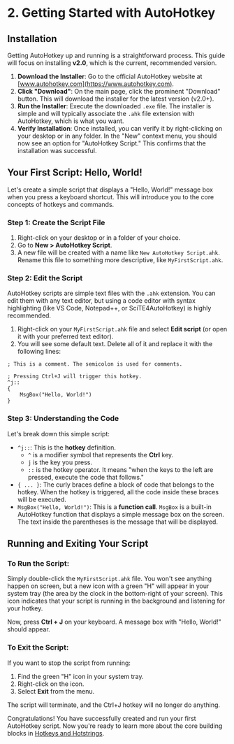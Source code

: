 ﻿# 2. Getting Started with AutoHotkey

## Installation

Getting AutoHotkey up and running is a straightforward process. This guide will focus on installing **v2.0**, which is the current, recommended version.

1.  **Download the Installer**: Go to the official AutoHotkey website at [www.autohotkey.com](https://www.autohotkey.com).
2.  **Click "Download"**: On the main page, click the prominent "Download" button. This will download the installer for the latest version (v2.0+).
3.  **Run the Installer**: Execute the downloaded `.exe` file. The installer is simple and will typically associate the `.ahk` file extension with AutoHotkey, which is what you want.
4.  **Verify Installation**: Once installed, you can verify it by right-clicking on your desktop or in any folder. In the "New" context menu, you should now see an option for "AutoHotkey Script." This confirms that the installation was successful.

## Your First Script: Hello, World!

Let's create a simple script that displays a "Hello, World!" message box when you press a keyboard shortcut. This will introduce you to the core concepts of hotkeys and commands.

### Step 1: Create the Script File

1.  Right-click on your desktop or in a folder of your choice.
2.  Go to **New > AutoHotkey Script**.
3.  A new file will be created with a name like `New AutoHotkey Script.ahk`. Rename this file to something more descriptive, like `MyFirstScript.ahk`.

### Step 2: Edit the Script

AutoHotkey scripts are simple text files with the `.ahk` extension. You can edit them with any text editor, but using a code editor with syntax highlighting (like VS Code, Notepad++, or SciTE4AutoHotkey) is highly recommended.

1.  Right-click on your `MyFirstScript.ahk` file and select **Edit script** (or open it with your preferred text editor).
2.  You will see some default text. Delete all of it and replace it with the following lines:

```autohotkey
; This is a comment. The semicolon is used for comments.

; Pressing Ctrl+J will trigger this hotkey.
^j::
{
    MsgBox("Hello, World!")
}
```

### Step 3: Understanding the Code

Let's break down this simple script:

-   `^j::`: This is the **hotkey** definition.
    -   `^` is a modifier symbol that represents the **Ctrl** key.
    -   `j` is the key you press.
    -   `::` is the hotkey operator. It means "when the keys to the left are pressed, execute the code that follows."
-   `{ ... }`: The curly braces define a block of code that belongs to the hotkey. When the hotkey is triggered, all the code inside these braces will be executed.
-   `MsgBox("Hello, World!")`: This is a **function call**. `MsgBox` is a built-in AutoHotkey function that displays a simple message box on the screen. The text inside the parentheses is the message that will be displayed.

## Running and Exiting Your Script

### To Run the Script:

Simply double-click the `MyFirstScript.ahk` file. You won't see anything happen on screen, but a new icon with a green "H" will appear in your system tray (the area by the clock in the bottom-right of your screen). This icon indicates that your script is running in the background and listening for your hotkey.

Now, press **Ctrl + J** on your keyboard. A message box with "Hello, World!" should appear.

### To Exit the Script:

If you want to stop the script from running:
1.  Find the green "H" icon in your system tray.
2.  Right-click on the icon.
3.  Select **Exit** from the menu.

The script will terminate, and the Ctrl+J hotkey will no longer do anything.

Congratulations! You have successfully created and run your first AutoHotkey script. Now you're ready to learn more about the core building blocks in [Hotkeys and Hotstrings](/automation_tools/autohotkey/./03_hotkeys_hotstrings.md).

